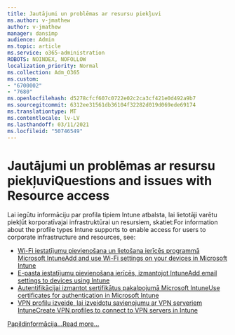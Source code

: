 ```yaml
---
title: Jautājumi un problēmas ar resursu piekļuvi
ms.author: v-jmathew
author: v-jmathew
manager: dansimp
audience: Admin
ms.topic: article
ms.service: o365-administration
ROBOTS: NOINDEX, NOFOLLOW
localization_priority: Normal
ms.collection: Adm_O365
ms.custom:
- "6700002"
- "7680"
ms.openlocfilehash: d5278cfcf607c0722e02c2ca3cf421e0d492a9b7
ms.sourcegitcommit: 6312ee31561db36104f32282d019d069ede69174
ms.translationtype: MT
ms.contentlocale: lv-LV
ms.lasthandoff: 03/11/2021
ms.locfileid: "50746549"
---
```

# <a name="questions-and-issues-with-resource-access"></a><span data-ttu-id="b8679-102">Jautājumi un problēmas ar resursu piekļuvi</span><span class="sxs-lookup"><span data-stu-id="b8679-102">Questions and issues with Resource access</span></span>

<span data-ttu-id="b8679-103">Lai iegūtu informāciju par profila tipiem Intune atbalsta, lai lietotāji varētu piekļūt korporatīvajai infrastruktūrai un resursiem, skatiet:</span><span class="sxs-lookup"><span data-stu-id="b8679-103">For information about the profile types Intune supports to enable access for users to corporate infrastructure and resources, see:</span></span>

- [<span data-ttu-id="b8679-104">Wi-Fi iestatījumu pievienošana un lietošana ierīcēs programmā Microsoft Intune</span><span class="sxs-lookup"><span data-stu-id="b8679-104">Add and use Wi-Fi settings on your devices in Microsoft Intune</span></span>](https://docs.microsoft.com/mem/intune/configuration/wi-fi-settings-configure)
- [<span data-ttu-id="b8679-105">E-pasta iestatījumu pievienošana ierīcēs, izmantojot Intune</span><span class="sxs-lookup"><span data-stu-id="b8679-105">Add email settings to devices using Intune</span></span>](https://docs.microsoft.com/mem/intune/configuration/email-settings-configure)
- [<span data-ttu-id="b8679-106">Autentifikācijai izmantot sertifikātus pakalpojumā Microsoft Intune</span><span class="sxs-lookup"><span data-stu-id="b8679-106">Use certificates for authentication in Microsoft Intune</span></span>](https://docs.microsoft.com/mem/intune/protect/certificates-configure)
- [<span data-ttu-id="b8679-107">VPN profilu izveide, lai izveidotu savienojumu ar VPN serveriem Intune</span><span class="sxs-lookup"><span data-stu-id="b8679-107">Create VPN profiles to connect to VPN servers in Intune</span></span>](https://docs.microsoft.com/mem/intune/configuration/vpn-settings-configure)

[<span data-ttu-id="b8679-108">Papildinformācija...</span><span class="sxs-lookup"><span data-stu-id="b8679-108">Read more...</span></span>](https://docs.microsoft.com/mem/intune/configuration/device-profile-troubleshoot)
